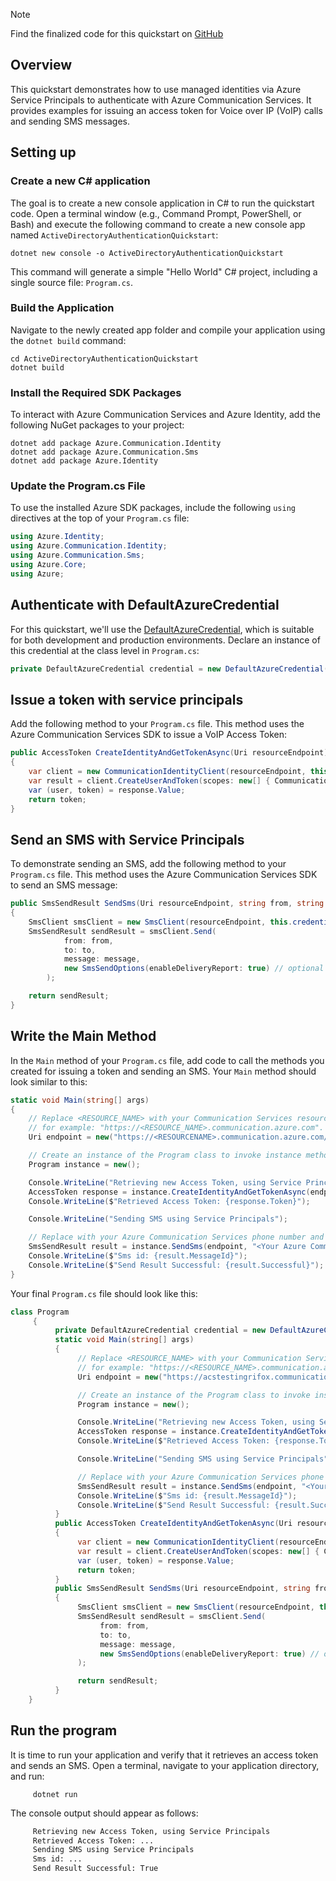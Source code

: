 > [!NOTE]
> Find the finalized code for this quickstart on [GitHub](https://github.com/Azure-Samples/communication-services-dotnet-quickstarts/tree/main/use-managed-Identity)

## Overview

This quickstart demonstrates how to use managed identities via Azure Service Principals to authenticate with Azure Communication Services. It provides examples for issuing an access token for Voice over IP (VoIP) calls and sending SMS messages.

## Setting up

### Create a new C# application

The goal is to create a new console application in C# to run the quickstart code. Open a terminal window (e.g., Command Prompt, PowerShell, or Bash) and execute the following command to create a new console app named `ActiveDirectoryAuthenticationQuickstart`:

```console
dotnet new console -o ActiveDirectoryAuthenticationQuickstart
```

This command will generate a simple "Hello World" C# project, including a single source file: `Program.cs`.

### Build the Application

Navigate to the newly created app folder and compile your application using the `dotnet build` command:

```console
cd ActiveDirectoryAuthenticationQuickstart
dotnet build
```

### Install the Required SDK Packages

To interact with Azure Communication Services and Azure Identity, add the following NuGet packages to your project:

```console
dotnet add package Azure.Communication.Identity
dotnet add package Azure.Communication.Sms
dotnet add package Azure.Identity
```

### Update the Program.cs File

To use the installed Azure SDK packages, include the following `using` directives at the top of your `Program.cs` file:

```csharp
using Azure.Identity;
using Azure.Communication.Identity;
using Azure.Communication.Sms;
using Azure.Core;
using Azure;
```

## Authenticate with DefaultAzureCredential

For this quickstart, we'll use the [DefaultAzureCredential](/dotnet/api/azure.identity.defaultazurecredential), which is suitable for both development and production environments. Declare an instance of this credential at the class level in `Program.cs`:

```csharp
private DefaultAzureCredential credential = new DefaultAzureCredential();
```

## Issue a token with service principals

Add the following method to your `Program.cs` file. This method uses the Azure Communication Services SDK to issue a VoIP Access Token:

```csharp
public AccessToken CreateIdentityAndGetTokenAsync(Uri resourceEndpoint)
{
    var client = new CommunicationIdentityClient(resourceEndpoint, this.credential);
    var result = client.CreateUserAndToken(scopes: new[] { CommunicationTokenScope.VoIP });
    var (user, token) = response.Value;
    return token;
}
```

## Send an SMS with Service Principals

To demonstrate sending an SMS, add the following method to your `Program.cs` file. This method uses the Azure Communication Services SDK to send an SMS message:

```csharp
public SmsSendResult SendSms(Uri resourceEndpoint, string from, string to, string message)
{
    SmsClient smsClient = new SmsClient(resourceEndpoint, this.credential);
    SmsSendResult sendResult = smsClient.Send(
            from: from,
            to: to,
            message: message,
            new SmsSendOptions(enableDeliveryReport: true) // optional
        );

    return sendResult;
}
```

## Write the Main Method

In the `Main` method of your `Program.cs` file, add code to call the methods you created for issuing a token and sending an SMS. Your `Main` method should look similar to this:

```csharp
static void Main(string[] args)
{
    // Replace <RESOURCE_NAME> with your Communication Services resource name,
    // for example: "https://<RESOURCE_NAME>.communication.azure.com".
    Uri endpoint = new("https://<RESOURCENAME>.communication.azure.com/");

    // Create an instance of the Program class to invoke instance methods.
    Program instance = new();

    Console.WriteLine("Retrieving new Access Token, using Service Principals");
    AccessToken response = instance.CreateIdentityAndGetTokenAsync(endpoint);
    Console.WriteLine($"Retrieved Access Token: {response.Token}");

    Console.WriteLine("Sending SMS using Service Principals");

    // Replace with your Azure Communication Services phone number and the target phone number.
    SmsSendResult result = instance.SendSms(endpoint, "<Your Azure Communication Services Phone Number>", "<The Phone Number you'd like to send the SMS to.>", "Hello from using Service Principals");
    Console.WriteLine($"Sms id: {result.MessageId}");
    Console.WriteLine($"Send Result Successful: {result.Successful}");
}
```

Your final `Program.cs` file should look like this:

```csharp
class Program
     {
          private DefaultAzureCredential credential = new DefaultAzureCredential();
          static void Main(string[] args)
          {
               // Replace <RESOURCE_NAME> with your Communication Services resource name,
               // for example: "https://<RESOURCE_NAME>.communication.azure.com".
               Uri endpoint = new("https://acstestingrifox.communication.azure.com/");

               // Create an instance of the Program class to invoke instance methods.
               Program instance = new();

               Console.WriteLine("Retrieving new Access Token, using Service Principals");
               AccessToken response = instance.CreateIdentityAndGetTokenAsync(endpoint);
               Console.WriteLine($"Retrieved Access Token: {response.Token}");

               Console.WriteLine("Sending SMS using Service Principals");

               // Replace with your Azure Communication Services phone number and the target phone number.
               SmsSendResult result = instance.SendSms(endpoint, "<Your Azure Communication Services Phone Number>", "<The Phone Number you'd like to send the SMS to.>", "Hello from Service Principals");
               Console.WriteLine($"Sms id: {result.MessageId}");
               Console.WriteLine($"Send Result Successful: {result.Successful}");
          }
          public AccessToken CreateIdentityAndGetTokenAsync(Uri resourceEndpoint)
          {
               var client = new CommunicationIdentityClient(resourceEndpoint, this.credential);
               var result = client.CreateUserAndToken(scopes: new[] { CommunicationTokenScope.VoIP });
               var (user, token) = response.Value;
               return token;
          }
          public SmsSendResult SendSms(Uri resourceEndpoint, string from, string to, string message)
          {
               SmsClient smsClient = new SmsClient(resourceEndpoint, this.credential);
               SmsSendResult sendResult = smsClient.Send(
                    from: from,
                    to: to,
                    message: message,
                    new SmsSendOptions(enableDeliveryReport: true) // optional
               );

               return sendResult;
          }
    }
```

## Run the program

It is time to run your application and verify that it retrieves an access token and sends an SMS. Open a terminal, navigate to your application directory, and run:

```console
     dotnet run
```

The console output should appear as follows:

```Bash
     Retrieving new Access Token, using Service Principals
     Retrieved Access Token: ...
     Sending SMS using Service Principals
     Sms id: ...
     Send Result Successful: True
```